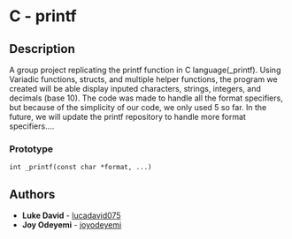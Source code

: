 # C - printf

## Description
A group project replicating the printf function in C language(_printf). Using Variadic functions, structs, and multiple helper functions, the program we created will be able display inputed characters, strings, integers, and decimals (base 10). The code was made to handle all the format specifiers, but because of the simplicity of our code, we only used 5 so far. In the future, we will update the printf repository to handle more format specifiers....

### Prototype
`int _printf(const char *format, ...)`

## Authors
* **Luke David** - [lucadavid075](https://github.com/lucadavid075)
* **Joy Odeyemi** - [joyodeyemi](https://github.com/joyodeyemi)
